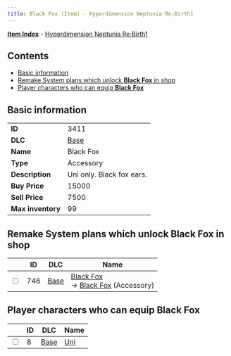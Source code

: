 ```yaml
---
title: Black Fox (Item) - Hyperdimension Neptunia Re;Birth1
---
```


[**Item Index**](/neptunia/rb1/item/index.html) - [Hyperdimension Neptunia Re;Birth1](/neptunia/rb1)

## Contents

- [Basic information](#basic-information)
- [Remake System plans which unlock **Black Fox** in shop](#remake-system-plans-which-unlock-black-fox-in-shop)
- [Player characters who can equip **Black Fox**](#player-characters-who-can-equip-black-fox)
## Basic information

|   |   |
| -- | -- |
| **ID** | 3411 |
| **DLC** | [Base](/neptunia/rb1/dlc/1-base.html) |
| **Name** | Black Fox |
| **Type** | Accessory |
| **Description** | Uni only. Black fox ears. |
| **Buy Price** | 15000 |
| **Sell Price** | 7500 |
| **Max inventory** | 99 |


## Remake System plans which unlock **Black Fox** in shop

|    | ID | DLC | Name |
| -- | -- | --- | ---- |
| <input type="checkbox" id="rb1-remake-1-746" class="trackbox" /> | 746 | [Base](/neptunia/rb1/dlc/1-base.html) | [Black Fox](/neptunia/rb1/remake/1-746-black-fox.html)<br /> → [Black Fox](/neptunia/rb1/item/1-3411-black-fox.html) (Accessory) |


## Player characters who can equip **Black Fox**

|    | ID | DLC | Name |
| -- | -- | --- | ---- |
| <input type="checkbox" id="rb1-player-1-8" class="trackbox" /> | 8 | [Base](/neptunia/rb1/dlc/1-base.html) | [Uni](/neptunia/rb1/player/1-8-uni.html) |
